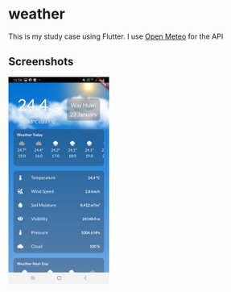 # weather

This is my study case using Flutter.
I use [Open Meteo](https://open-meteo.com/) for the API

## Screenshots
<img src="screenshots/screenshot.jpg?raw=true" width="200" title="hover text"/>

